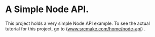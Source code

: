 # A Simple Node API. 

This project holds a very simple Node API example. To see the actual tutorial for this project, go to (www.srcmake.com/home/node-api) .
